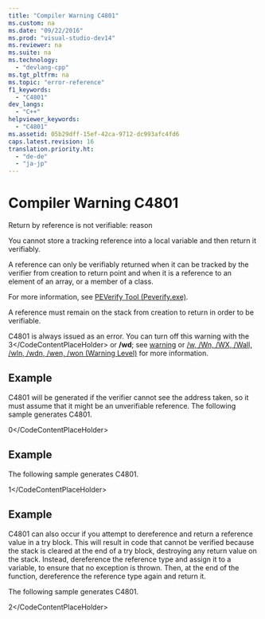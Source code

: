 ```yaml
---
title: "Compiler Warning C4801"
ms.custom: na
ms.date: "09/22/2016"
ms.prod: "visual-studio-dev14"
ms.reviewer: na
ms.suite: na
ms.technology: 
  - "devlang-cpp"
ms.tgt_pltfrm: na
ms.topic: "error-reference"
f1_keywords: 
  - "C4801"
dev_langs: 
  - "C++"
helpviewer_keywords: 
  - "C4801"
ms.assetid: 05b29dff-15ef-42ca-9712-dc993afc4fd6
caps.latest.revision: 16
translation.priority.ht: 
  - "de-de"
  - "ja-jp"
---
```

# Compiler Warning C4801
Return by reference is not verifiable: reason  
  
 You cannot store a tracking reference into a local variable and then return it verifiably.  
  
 A reference can only be verifiably returned when it can be tracked by the verifier from creation to return point and when it is a reference to an element of an array, or a member of a class.  
  
 For more information, see [PEVerify Tool (Peverify.exe)](assetId:///f4f46f9e-8d08-4e66-a94b-0c69c9b0bbfa).  
  
 A reference must remain on the stack from creation to return in order to be verifiable.  
  
 C4801 is always issued as an error.  You can turn off this warning with the <CodeContentPlaceHolder>3\</CodeContentPlaceHolder> or **/wd**; see [warning](../vs140/warning.md) or [/w, /Wn, /WX, /Wall, /wln, /wdn, /wen, /won (Warning Level)](../vs140/-w---w0---w1---w2---w3---w4---w1---w2---w3---w4---wall---wd---we---wo---wv---wx--warning-level-.md) for more information.  
  
## Example  
 C4801 will be generated if the verifier cannot see the address taken, so it must assume that it might be an unverifiable reference. The following sample generates C4801.  
  
<CodeContentPlaceHolder>0\</CodeContentPlaceHolder>  
## Example  
 The following sample generates C4801.  
  
<CodeContentPlaceHolder>1\</CodeContentPlaceHolder>  
## Example  
 C4801 can also occur if you attempt to dereference and return a reference value in a try block. This will result in code that cannot be verified because the stack is cleared at the end of a try block, destroying any return value on the stack. Instead, dereference the reference type and assign it to a variable, to ensure that no exception is thrown. Then, at the end of the function, dereference the reference type again and return it.  
  
 The following sample generates C4801.  
  
<CodeContentPlaceHolder>2\</CodeContentPlaceHolder>